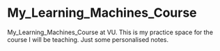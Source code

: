 # My_Learning_Machines_Course
My_Learning_Machines_Course at VU. This is my practice space for the course I will be teaching. Just some personalised notes. 

